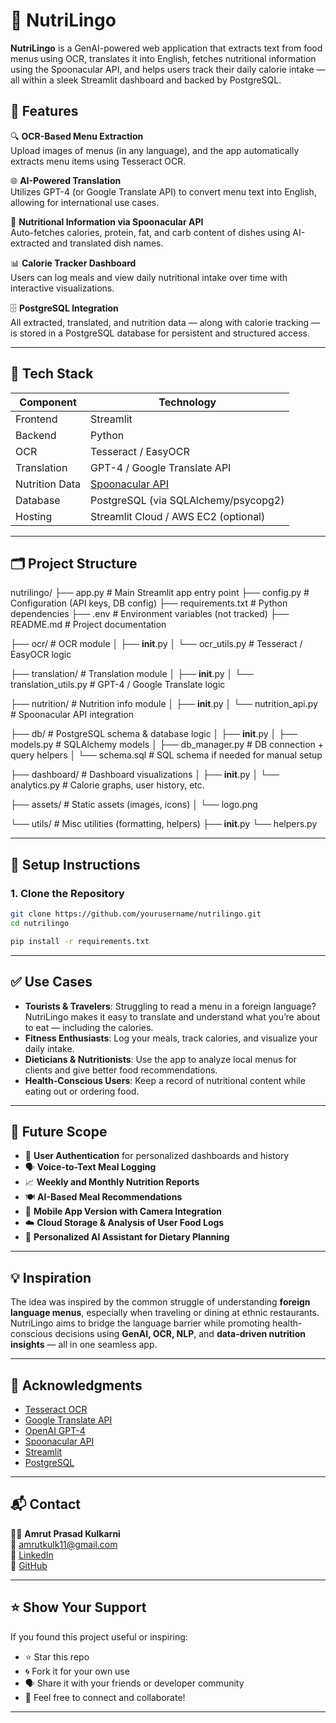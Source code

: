 # 🥗 NutriLingo

**NutriLingo** is a GenAI-powered web application that extracts text from food menus using OCR, translates it into English, fetches nutritional information using the Spoonacular API, and helps users track their daily calorie intake — all within a sleek Streamlit dashboard and backed by PostgreSQL.

## 🚀 Features

🔍 **OCR-Based Menu Extraction**  
Upload images of menus (in any language), and the app automatically extracts menu items using Tesseract OCR.

🌐 **AI-Powered Translation**  
Utilizes GPT-4 (or Google Translate API) to convert menu text into English, allowing for international use cases.

🥦 **Nutritional Information via Spoonacular API**  
Auto-fetches calories, protein, fat, and carb content of dishes using AI-extracted and translated dish names.

📊 **Calorie Tracker Dashboard**  
Users can log meals and view daily nutritional intake over time with interactive visualizations.

🗄️ **PostgreSQL Integration**  
All extracted, translated, and nutrition data — along with calorie tracking — is stored in a PostgreSQL database for persistent and structured access.

---

## 🧱 Tech Stack

| Component | Technology |
|----------|-------------|
| Frontend | Streamlit |
| Backend | Python |
| OCR | Tesseract / EasyOCR |
| Translation | GPT-4 / Google Translate API |
| Nutrition Data | [Spoonacular API](https://spoonacular.com/food-api) |
| Database | PostgreSQL (via SQLAlchemy/psycopg2) |
| Hosting | Streamlit Cloud / AWS EC2 (optional) |

---

## 🗂️ Project Structure
nutrilingo/
├── app.py                          # Main Streamlit app entry point
├── config.py                       # Configuration (API keys, DB config)
├── requirements.txt                # Python dependencies
├── .env                            # Environment variables (not tracked)
├── README.md                       # Project documentation

├── ocr/                            # OCR module
│   ├── __init__.py
│   └── ocr_utils.py                # Tesseract / EasyOCR logic

├── translation/                    # Translation module
│   ├── __init__.py
│   └── translation_utils.py        # GPT-4 / Google Translate logic

├── nutrition/                      # Nutrition info module
│   ├── __init__.py
│   └── nutrition_api.py            # Spoonacular API integration

├── db/                             # PostgreSQL schema & database logic
│   ├── __init__.py
│   ├── models.py                   # SQLAlchemy models
│   ├── db_manager.py               # DB connection + query helpers
│   └── schema.sql                  # SQL schema if needed for manual setup

├── dashboard/                      # Dashboard visualizations
│   ├── __init__.py
│   └── analytics.py                # Calorie graphs, user history, etc.

├── assets/                         # Static assets (images, icons)
│   └── logo.png

└── utils/                          # Misc utilities (formatting, helpers)
    ├── __init__.py
    └── helpers.py

---
## 🔧 Setup Instructions

### 1. Clone the Repository
```bash
git clone https://github.com/yourusername/nutrilingo.git
cd nutrilingo

pip install -r requirements.txt
```

---

## ✅ Use Cases

- **Tourists & Travelers**: Struggling to read a menu in a foreign language? NutriLingo makes it easy to translate and understand what you’re about to eat — including the calories.
- **Fitness Enthusiasts**: Log your meals, track calories, and visualize your daily intake.
- **Dieticians & Nutritionists**: Use the app to analyze local menus for clients and give better food recommendations.
- **Health-Conscious Users**: Keep a record of nutritional content while eating out or ordering food.

---

## 🔭 Future Scope

- 🔐 **User Authentication** for personalized dashboards and history
- 🗣️ **Voice-to-Text Meal Logging**
- 📈 **Weekly and Monthly Nutrition Reports**
- 🍽️ **AI-Based Meal Recommendations**
- 📲 **Mobile App Version with Camera Integration**
- ☁️ **Cloud Storage & Analysis of User Food Logs**
- 🧠 **Personalized AI Assistant for Dietary Planning**

---

## 💡 Inspiration

The idea was inspired by the common struggle of understanding **foreign language menus**, especially when traveling or dining at ethnic restaurants. NutriLingo aims to bridge the language barrier while promoting health-conscious decisions using **GenAI, OCR, NLP**, and **data-driven nutrition insights** — all in one seamless app.

---

## 🙌 Acknowledgments

- [Tesseract OCR](https://github.com/tesseract-ocr/tesseract)
- [Google Translate API](https://cloud.google.com/translate)
- [OpenAI GPT-4](https://openai.com/)
- [Spoonacular API](https://spoonacular.com/food-api)
- [Streamlit](https://streamlit.io/)
- [PostgreSQL](https://www.postgresql.org/)

---

## 📬 Contact

👨‍💻 **Amrut Prasad Kulkarni**  
📧 amrutkulk11@gmail.com  
🔗 [LinkedIn](https://www.linkedin.com/in/amrutkulkarni11)  
🔗 [GitHub](https://github.com/amrutkulkarni11)

---

## ⭐️ Show Your Support

If you found this project useful or inspiring:

- ⭐️ Star this repo
- 🌀 Fork it for your own use
- 🗣️ Share it with your friends or developer community
- 📧 Feel free to connect and collaborate!

---

 
